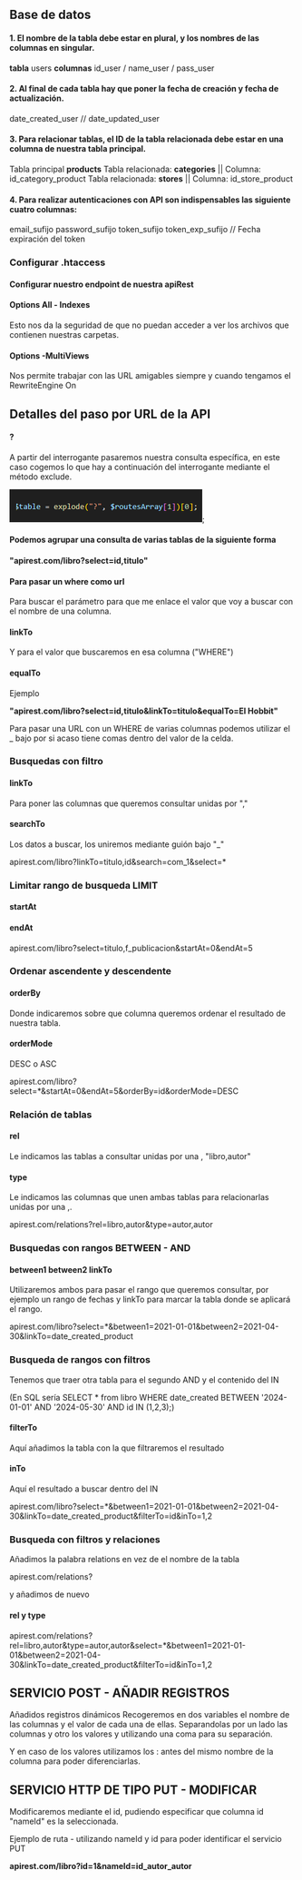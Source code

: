## Base de datos

#### 1.  El nombre de la tabla debe estar en plural, y los nombres de las columnas en singular.

__tabla__ users
__columnas__ id_user / name_user / pass_user

#### 2.  Al final de cada tabla hay que poner la fecha de creación y fecha de actualización.

date_created_user // date_updated_user


#### 3.  Para relacionar tablas, el ID de la tabla relacionada debe estar en una columna de nuestra tabla principal.

Tabla principal __products__
Tabla relacionada: __categories__ || Columna: id_category_product
Tabla relacionada: __stores__ || Columna: id_store_product


#### 4.  Para realizar autenticaciones con API son indispensables las siguiente cuatro columnas:

email_sufijo
password_sufijo
token_sufijo
token_exp_sufijo // Fecha expiración del token


### Configurar .htaccess

#### Configurar nuestro endpoint de nuestra apiRest

#### Options All - Indexes 
Esto nos da la seguridad de que no puedan acceder a ver los archivos que contienen nuestras carpetas.

#### Options -MultiViews
Nos permite trabajar con las URL amigables siempre y cuando tengamos el RewriteEngine On

## Detalles del paso por URL de la API
#### ? 
A partir del interrogante pasaremos nuestra consulta específica, en este caso cogemos lo que hay a continuación del interrogante mediante el método exclude.

![alt text](image-1.png);

#### Podemos agrupar una consulta de varias tablas de la siguiente forma 

#### "apirest.com/libro?select=id,titulo"

#### Para pasar un where como url

Para buscar el parámetro para que me enlace el valor que voy a buscar con el nombre de una columna.

#### linkTo

Y para el valor que buscaremos en esa columna ("WHERE")

#### equalTo

Ejemplo

__"apirest.com/libro?select=id,titulo&linkTo=titulo&equalTo=El Hobbit"__

Para pasar una URL con un WHERE de varias columnas podemos utilizar el _ bajo por si acaso tiene comas dentro del valor de la celda.

### Busquedas con filtro

#### linkTo

Para poner las columnas que queremos consultar unidas por ","

#### searchTo

Los datos a buscar, los uniremos mediante guión bajo "_"

apirest.com/libro?linkTo=titulo,id&search=com_1&select=*

### Limitar rango de busqueda LIMIT

#### startAt
#### endAt

apirest.com/libro?select=titulo,f_publicacion&startAt=0&endAt=5

### Ordenar ascendente y descendente

#### orderBy

Donde indicaremos sobre que columna queremos ordenar el resultado de nuestra tabla.

#### orderMode

DESC o ASC 

apirest.com/libro?select=*&startAt=0&endAt=5&orderBy=id&orderMode=DESC


### Relación de tablas

#### rel

Le indicamos las tablas a consultar unidas por una , "libro,autor"

#### type

Le indicamos las columnas que unen ambas tablas para relacionarlas unidas por una ,.

apirest.com/relations?rel=libro,autor&type=autor,autor

### Busquedas con rangos BETWEEN - AND

#### between1 between2 linkTo

Utilizaremos ambos para pasar el rango que queremos consultar, por ejemplo un rango de fechas y linkTo para marcar la tabla donde se aplicará el rango.

apirest.com/libro?select=*&between1=2021-01-01&between2=2021-04-30&linkTo=date_created_product

### Busqueda de rangos con filtros

Tenemos que traer otra tabla para el segundo AND y  el contenido del IN

(En SQL sería SELECT * from libro WHERE date_created BETWEEN '2024-01-01' AND '2024-05-30' AND id IN (1,2,3);)

#### filterTo

Aquí añadimos la tabla con la que filtraremos el resultado

#### inTo

Aquí el resultado a buscar dentro del IN

apirest.com/libro?select=*&between1=2021-01-01&between2=2021-04-30&linkTo=date_created_product&filterTo=id&inTo=1,2

### Busqueda con filtros y relaciones

Añadimos la palabra relations en vez de el nombre de la tabla

apirest.com/relations?

y añadimos de nuevo

#### rel y type

apirest.com/relations?rel=libro,autor&type=autor,autor&select=*&between1=2021-01-01&between2=2021-04-30&linkTo=date_created_product&filterTo=id&inTo=1,2

## SERVICIO POST - AÑADIR REGISTROS

Añadidos registros dinámicos 
Recogeremos en dos variables el nombre de las columnas y el valor de cada una de ellas. Separandolas por un lado las columnas y otro los valores y utilizando una
coma para su separación. 

Y en caso de los valores utilizamos los : antes del mismo nombre de la columna para poder diferenciarlas.

## SERVICIO HTTP DE TIPO PUT - MODIFICAR

Modificaremos mediante el id, pudiendo especificar que columna id "nameId" es la seleccionada.

Ejemplo de ruta - utilizando nameId y id para poder identificar el servicio PUT

__apirest.com/libro?id=1&nameId=id_autor_autor__